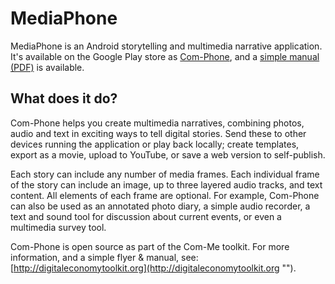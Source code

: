 MediaPhone
==========

MediaPhone is an Android storytelling and multimedia narrative application. It's available on the Google Play store as [Com-Phone](https://play.google.com/store/apps/details?id=ac.robinson.mediaphone ""), and a [simple manual (PDF)](http://digitaleconomytoolkit.org/manuals/com-phone.pdf "") is available.


What does it do?
----------------

Com-Phone helps you create multimedia narratives, combining photos, audio and text in exciting ways to tell digital stories. Send these to other devices running the application or play back locally; create templates, export as a movie, upload to YouTube, or save a web version to self-publish.

Each story can include any number of media frames. Each individual frame of the story can include an image, up to three layered audio tracks, and text content. All elements of each frame are optional. For example, Com-Phone can also be used as an annotated photo diary, a simple audio recorder, a text and sound tool for discussion about current events, or even a multimedia survey tool.

Com-Phone is open source as part of the Com-Me toolkit. For more information, and a simple flyer & manual, see: [http://digitaleconomytoolkit.org](http://digitaleconomytoolkit.org "").
